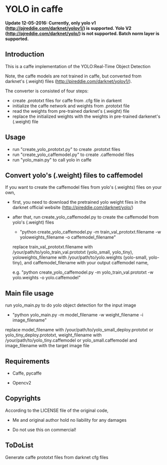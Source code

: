 ﻿# YOLO in caffe
 
__Update 12-05-2016: Currently, only yolo v1 (http://pjreddie.com/darknet/yolov1/) is supported. Yolo V2 (http://pjreddie.com/darknet/yolo/) is not supported. Batch norm layer is supported.__

## Introduction

This is a caffe implementation of the YOLO:Real-Time Object Detection

Note, the caffe models are not trained in caffe, but converted from darknet's (.weight) files (http://pjreddie.com/darknet/yolov1/).

The converter is consisted of four steps:
* create .prototxt files for caffe from  .cfg file in darkent 
* initialize the caffe network and weights from .prototxt file
* read the weights from pre-trained darknet's (.weight) file
* replace the initialized weights with the weights in pre-trained darkenet's (.weight) file

## Usage 

* run "create_yolo_prototxt.py" to create .prototxt files 
* run "create_yolo_caffemodel.py" to create .caffemodel files
* run "yolo_main.py" to call yolo in caffe


## Convert yolo's (.weight) files to caffemodel

If you want to create the caffemodel files from yolo's (.weights) files on your own, 

* first, you need to  download the pretrained yolo weight files in the darknet official website (http://pjreddie.com/darknet/yolo/) 

* after that, run create_yolo_caffemodel.py to create the caffemodel from yolo's (.weight) files 

  	* "python create_yolo_caffemodel.py -m train_val_prototxt.filename -w yoloweights_filename -o caffemodel_filename"

  replace train_val_prototxt.filename with /your/path/to/yolo_train_val.prototxt (yolo_small, yolo_tiny),
  yoloweights_filename with /your/path/to/yolo.weights (yolo-small, yolo-tiny), and caffemodel_filename with your output caffemodel name,
  
  e.g.
  "python create_yolo_caffemodel.py -m yolo_train_val.prototxt -w yolo.weights -o yolo.caffemodel" 


## Main file usage

run yolo_main.py to do yolo object detection for the input image

* "python yolo_main.py -m model_filename -w weight_filename -i image_filename"

replace model_filename with /your/path/to/yolo_small_deploy.prototxt or yolo_tiny_deploy.prototxt, 
weight_filename with /your/path/to/yolo_tiny.caffemodel or yolo_small.caffemodel and image_filename with the target image file

## Requirements

   * Caffe, pycaffe

   * Opencv2

## Copyrights
 
According to the LICENSE file of the original code,

   * Me and original author hold no liability for any damages

   * Do not use this on commercial!

## ToDoList

Generate caffe prototxt files from darknet cfg files
